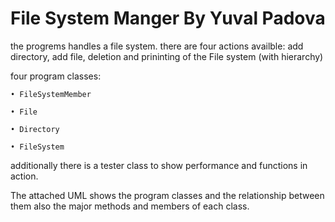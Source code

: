 # File System Manger By Yuval Padova 

the progrems handles a file system. there are four actions availble: add directory, add file, deletion 
and prininting of the File system (with hierarchy) 

four program classes:
	
	• FileSystemMember
	
	• File
	
	• Directory
	
	• FileSystem

additionally there is a tester class to show performance 
and functions in action.

The attached UML shows the program classes and the relationship between them
also the major methods and members of each class.
 
